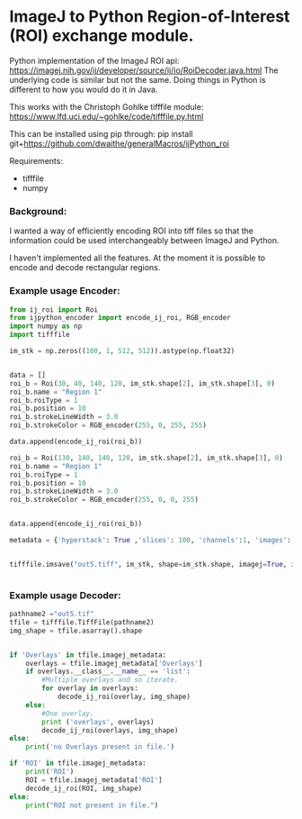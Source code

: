 # ImageJ to Python Region-of-Interest (ROI) exchange module.

Python implementation of the ImageJ ROI api:
https://imagej.nih.gov/ij/developer/source/ij/io/RoiDecoder.java.html
The underlying code is similar but not the same. Doing things in Python is different to how you would do it in Java.

This works with the Christoph Gohlke tifffile module:
https://www.lfd.uci.edu/~gohlke/code/tifffile.py.html

This can be installed using pip through:
pip install git+https://github.com/dwaithe/generalMacros/ijPython_roi

Requirements:
- tifffile
- numpy

### Background:
I wanted a way of efficiently encoding ROI into tiff files so that the information could be used interchangeably between ImageJ and Python.

I haven't implemented all the features. At the moment it is possible to encode and decode rectangular regions.




### Example usage Encoder:
```python
from ij_roi import Roi
from ijpython_encoder import encode_ij_roi, RGB_encoder
import numpy as np
import tifffile

im_stk = np.zeros((100, 1, 512, 512)).astype(np.float32)


data = []
roi_b = Roi(30, 40, 140, 120, im_stk.shape[2], im_stk.shape[3], 0)
roi_b.name = "Region 1"
roi_b.roiType = 1
roi_b.position = 10
roi_b.strokeLineWidth = 3.0
roi_b.strokeColor = RGB_encoder(255, 0, 255, 255)

data.append(encode_ij_roi(roi_b))

roi_b = Roi(130, 140, 140, 120, im_stk.shape[2], im_stk.shape[3], 0)
roi_b.name = "Region 1"
roi_b.roiType = 1
roi_b.position = 10
roi_b.strokeLineWidth = 3.0
roi_b.strokeColor = RGB_encoder(255, 0, 0, 255)


data.append(encode_ij_roi(roi_b))

metadata = {'hyperstack': True ,'slices': 100, 'channels':1, 'images': 100, 'ImageJ': '1.52g', 'Overlays':data , 'loop': False}


tifffile.imsave("out5.tiff", im_stk, shape=im_stk.shape, imagej=True, ijmetadata=metadata)



```


### Example usage Decoder:
```python
pathname2 ="out5.tif"
tfile = tifffile.TiffFile(pathname2)
img_shape = tfile.asarray().shape


if 'Overlays' in tfile.imagej_metadata:
    overlays = tfile.imagej_metadata['Overlays']
    if overlays.__class__.__name__ == 'list':
        #Multiple overlays and so iterate.
        for overlay in overlays:
            decode_ij_roi(overlay, img_shape)
    else:
        #One overlay.
        print ('overlays', overlays)
        decode_ij_roi(overlays, img_shape)
else:
    print('no Overlays present in file.')

if 'ROI' in tfile.imagej_metadata:
    print('ROI')
    ROI = tfile.imagej_metadata['ROI']
    decode_ij_roi(ROI, img_shape)
else:
    print("ROI not present in file.")
```
   
